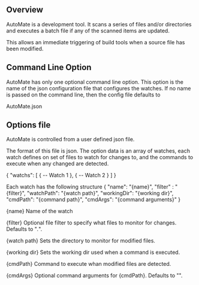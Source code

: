 ## Overview

AutoMate is a development tool. It scans a series of files and/or directories and executes a batch file if any of
the scanned items are updated.

This allows an immediate triggering of build tools when a source file has been modified.

## Command Line Option

AutoMate has only one optional command line option. This option is the name of the 
json configuration file that configures the watches.
If no name is passed on the command line, then the config file defaults to

AutoMate.json

## Options file

AutoMate is controlled from a user defined json file. 

The format of this file is json. The option data is an array of watches, each
watch defines on set of files to watch for changes to, and the commands to execute
when any changed are detected.

{
    "watchs": [
        {
            -- Watch 1
        },
        {
            -- Watch 2
        }
    ]
}

Each watch has the following structure
{
    "name": "{name}",
	"filter" : "{filter}",
    "watchPath": "{watch path}",
    "workingDir": "{working dir}",
	"cmdPath": "{command path}",
	"cmdArgs": "{command arguments}"
}

{name} Name of the watch

{filter} Optional file filter to specify what files to monitor for changes. Defaults to "*.*".

{watch path} Sets the directory to monitor for modified files. 

{working dir} Sets the working dir used when a command is executed.

{cmdPath} Command to execute whan modified files are detected.

{cmdArgs} Optional command arguments for {cmdPath}. Defaults to "".
